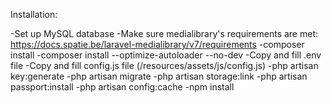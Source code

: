 Installation:

-Set up MySQL database
-Make sure medialibrary's requirements are met: https://docs.spatie.be/laravel-medialibrary/v7/requirements
-composer install
-composer install --optimize-autoloader --no-dev
-Copy and fill .env file
-Copy and fill config.js file (/resources/assets/js/config.js)
-php artisan key:generate
-php artisan migrate
-php artisan storage:link
-php artisan passport:install
-php artisan config:cache
-npm install